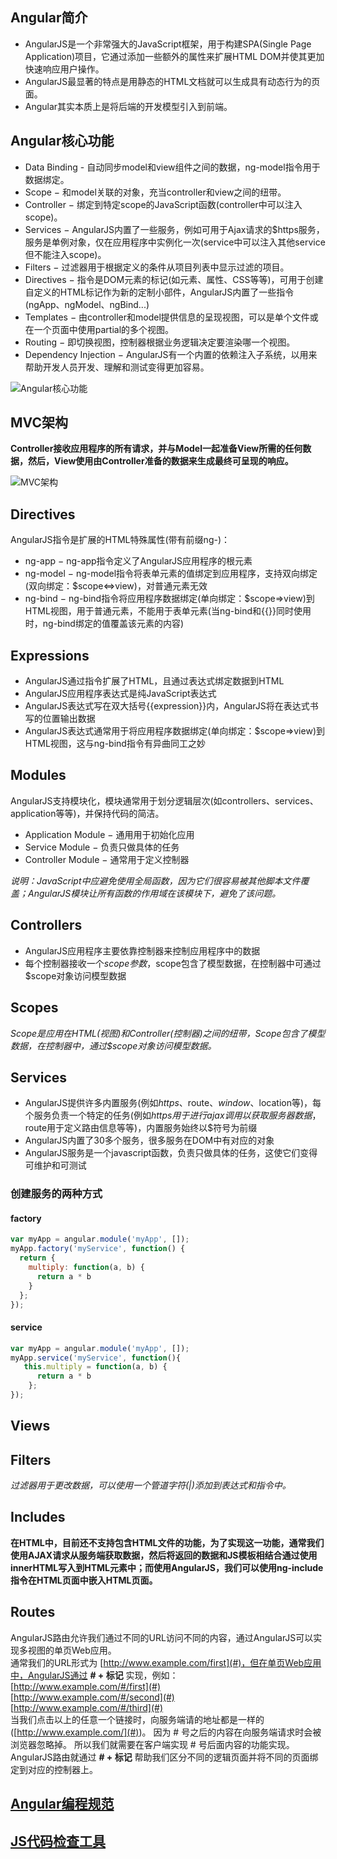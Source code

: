 ## Angular简介
- AngularJS是一个非常强大的JavaScript框架，用于构建SPA(Single Page Application)项目，它通过添加一些额外的属性来扩展HTML DOM并使其更加快速响应用户操作。    
- AngularJS最显著的特点是用静态的HTML文档就可以生成具有动态行为的页面。  
- Angular其实本质上是将后端的开发模型引入到前端。  

## Angular核心功能
- Data Binding - 自动同步model和view组件之间的数据，ng-model指令用于数据绑定。
- Scope − 和model关联的对象，充当controller和view之间的纽带。
- Controller − 绑定到特定scope的JavaScript函数(controller中可以注入scope)。
- Services − AngularJS内置了一些服务，例如可用于Ajax请求的$https服务，服务是单例对象，仅在应用程序中实例化一次(service中可以注入其他service但不能注入scope)。
- Filters − 过滤器用于根据定义的条件从项目列表中显示过滤的项目。
- Directives − 指令是DOM元素的标记(如元素、属性、CSS等等)，可用于创建自定义的HTML标记作为新的定制小部件，AngularJS内置了一些指令(ngApp、ngModel、ngBind...)
- Templates − 由controller和model提供信息的呈现视图，可以是单个文件或在一个页面中使用partial的多个视图。
- Routing − 即切换视图，控制器根据业务逻辑决定要渲染哪一个视图。
- Dependency Injection − AngularJS有一个内置的依赖注入子系统，以用来帮助开发人员开发、理解和测试变得更加容易。  

![Angular核心功能](https://www.tutorialspoint.com/angularjs/images/angularjs_concepts.jpg)

## MVC架构
**Controller接收应用程序的所有请求，并与Model一起准备View所需的任何数据，然后，View使用由Controller准备的数据来生成最终可呈现的响应。**   

![MVC架构](https://www.tutorialspoint.com/angularjs/images/angularjs_mvc.jpg)

## Directives
AngularJS指令是扩展的HTML特殊属性(带有前缀ng-)：
- ng-app − ng-app指令定义了AngularJS应用程序的根元素
- ng-model − ng-model指令将表单元素的值绑定到应用程序，支持双向绑定(双向绑定：$scope<=>view)，对普通元素无效
- ng-bind − ng-bind指令将应用程序数据绑定(单向绑定：$scope=>view)到HTML视图，用于普通元素，不能用于表单元素(当ng-bind和{{}}同时使用时，ng-bind绑定的值覆盖该元素的内容)

## Expressions
- AngularJS通过指令扩展了HTML，且通过表达式绑定数据到HTML
- AngularJS应用程序表达式是纯JavaScript表达式
- AngularJS表达式写在双大括号{{expression}}内，AngularJS将在表达式书写的位置输出数据
- AngularJS表达式通常用于将应用程序数据绑定(单向绑定：$scope=>view)到HTML视图，这与ng-bind指令有异曲同工之妙

## Modules
AngularJS支持模块化，模块通常用于划分逻辑层次(如controllers、services、application等等)，并保持代码的简洁。
- Application Module − 通用用于初始化应用
- Service Module − 负责只做具体的任务
- Controller Module − 通常用于定义控制器

*说明：JavaScript中应避免使用全局函数，因为它们很容易被其他脚本文件覆盖；AngularJS模块让所有函数的作用域在该模块下，避免了该问题。*

## Controllers
- AngularJS应用程序主要依靠控制器来控制应用程序中的数据
- 每个控制器接收一个$scope参数，$scope包含了模型数据，在控制器中可通过$scope对象访问模型数据

## Scopes
*Scope是应用在HTML(视图)和Controller(控制器)之间的纽带，Scope包含了模型数据，在控制器中，通过$scope对象访问模型数据。*

## Services
- AngularJS提供许多内置服务(例如$https、$route、$window、$location等)，每个服务负责一个特定的任务(例如$https用于进行ajax调用以获取服务器数据，$route用于定义路由信息等等)，内置服务始终以$符号为前缀
- AngularJS内置了30多个服务，很多服务在DOM中有对应的对象
- AngularJS服务是一个javascript函数，负责只做具体的任务，这使它们变得可维护和可测试

### 创建服务的两种方式

#### factory
``` js
var myApp = angular.module('myApp', []);
myApp.factory('myService', function() {
  return {
    multiply: function(a, b) {
      return a * b
    }
  };
});
```

#### service
``` js
var myApp = angular.module('myApp', []);
myApp.service('myService', function(){
   this.multiply = function(a, b) {
      return a * b
    };
});
```

## Views

## Filters
*过滤器用于更改数据，可以使用一个管道字符(|)添加到表达式和指令中。*

## Includes
**在HTML中，目前还不支持包含HTML文件的功能，为了实现这一功能，通常我们使用AJAX请求从服务端获取数据，然后将返回的数据和JS模板相结合通过使用innerHTML写入到HTML元素中；而使用AngularJS，我们可以使用ng-include指令在HTML页面中嵌入HTML页面。**  

## Routes
AngularJS路由允许我们通过不同的URL访问不同的内容，通过AngularJS可以实现多视图的单页Web应用。  
通常我们的URL形式为 [http://www.example.com/first](#)，但在单页Web应用中，AngularJS通过 **# + 标记** 实现，例如：  
[http://www.example.com/#/first](#)  
[http://www.example.com/#/second](#)  
[http://www.example.com/#/third](#)  
当我们点击以上的任意一个链接时，向服务端请的地址都是一样的 ([http://www.example.com/](#))。 因为 # 号之后的内容在向服务端请求时会被浏览器忽略掉。 所以我们就需要在客户端实现 # 号后面内容的功能实现。 AngularJS路由就通过 **# + 标记** 帮助我们区分不同的逻辑页面并将不同的页面绑定到对应的控制器上。

## [Angular编程规范](https://github.com/johnpapa/angular-styleguide)
## [JS代码检查工具](http://jshint.com/)
